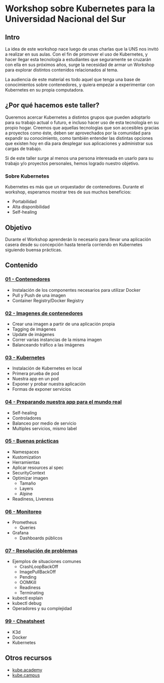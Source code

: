 # Workshop sobre Kubernetes para la Universidad Nacional del Sur

## Intro

La idea de este workshop nace luego de unas charlas que la UNS nos invitó a realizar en sus aulas. Con el fin de promover el uso de Kubernetes, y hacer llegar esta tecnología a estudiantes que seguramente se cruzarán con ella en sus próximos años, surge la necesidad de armar un Workshop para explorar distintos contenidos relacionados al tema.

La audiencia de este material es todo aquel que tenga una base de conocimientos sobre contenedores, y quiera empezar a experimentar con Kubernetes en su propia computadora.

## ¿Por qué hacemos este taller?

Queremos acercar Kubernetes a distintos grupos que pueden adoptarlo para su trabajo actual o futuro, e incluso hacer uso de esta tecnología en su propio hogar. Creemos que aquellas tecnologías que son accesibles gracias a proyectos como éste, deben ser aprovechados por la comunidad para expandir su conocimiento, como también entender las distintas opciones que existen hoy en día para desplegar sus aplicaciones y administrar sus cargas de trabajo.

Si de este taller surge al menos una persona interesada en usarlo para su trabajo y/o proyectos personales, hemos logrado nuestro objetivo.

### Sobre Kubernetes

Kubernetes es más que un orquestador de contenedores. Durante el workshop, esperamos mostrar tres de sus muchos beneficios:

- Portabilidad
- Alta disponibilidad
- Self-healing

## Objetivo

Durante el Workshop aprenderán lo necesario para llevar una aplicación casera desde su concepción hasta tenerla corriendo en Kubernetes siguiendo buensa prácticas.

## Contenido

### [01 - Contenedores](contenido/01-contenedores.md)

- Instalación de los componentes necesarios para utilizar Docker
- Pull y Push de una imagen
- Container Registry/Docker Registry

### [02 - Imagenes de contenedores](contenido/02-imagenes.md)

- Crear una imagen a partir de una aplicación propia
- Tagging de imágenes
- Update de imágenes
- Correr varias instancias de la misma imagen
- Balanceando tráfico a las imágenes

### [03 - Kubernetes](contenido/03-kubernetes.md)

- Instalación de Kubernetes en local
- Primera prueba de pod
- Nuestra app en un pod
- Exponer y probar nuestra aplicación
- Formas de exponer servicios

### [04 - Preparando nuestra app para el mundo real](contenido/04-hola-mundo-real.md)

- Self-healing
- Controladores
- Balanceo por medio de servicio
- Multiples servicios, mismo label

### [05 - Buenas prácticas](contenido/05-buenas-practicas.md)

- Namespaces
- Kustomization
- Herramientas
- Aplicar resources al spec
- SecurityContext
- Optimizar imagen
  - Tamaño
  - Layers
  - Alpine
- Readiness, Liveness
  
### [06 - Monitoreo](contenido/06-monitoreo.md)

- Prometheus
  - Queries
- Grafana
  - Dashboards públicos

### [07 - Resolución de problemas](contenido/07-troubleshooting.md)

- Ejemplos de situaciones comunes
  - CrashLoopBackOff
  - ImagePullBackOff
  - Pending
  - OOMKill
  - Readiness
  - Terminating
- kubectl explain
- kubectl debug
- Operadores y su complejidad

### [99 - Cheatsheet](contenido/99-cheatsheet.md)

- K3d
- Docker
- Kubernetes

## Otros recursos

- [kube.academy](https://kube.academy/)
- [kube.campus](https://kubecampus.io/)
